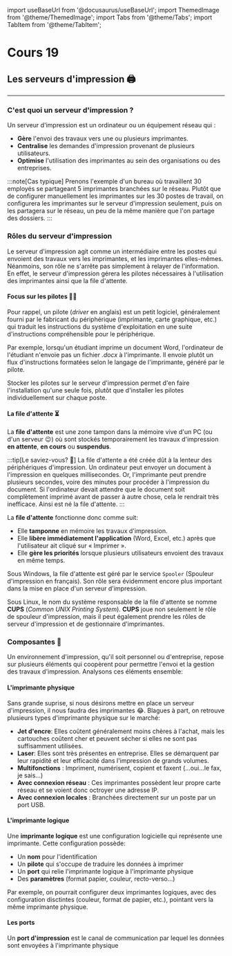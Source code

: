 import useBaseUrl from '@docusaurus/useBaseUrl';
import ThemedImage from '@theme/ThemedImage';
import Tabs from '@theme/Tabs';
import TabItem from '@theme/TabItem';

# Cours 19

## Les serveurs d'impression 🖨

* * * 

### C'est quoi un serveur d'impression ?


Un serveur d'impression est un ordinateur ou un équipement réseau qui :
- **Gère** l'envoi des travaux vers une ou plusieurs imprimantes.
- **Centralise** les demandes d'impression provenant de plusieurs utilisateurs.
- **Optimise** l'utilisation des imprimantes au sein des organisations ou des entreprises.

:::note[Cas typique]
Prenons l'exemple d'un bureau où travaillent 30 employés se partageant 5 imprimantes branchées sur le réseau. Plutôt que de configurer manuellement les imprimantes sur les 30 postes de travail, on configurera les imprimantes sur le serveur d'impression seulement, puis on les partagera sur le réseau, un peu de la même manière que l'on partage des dossiers.
:::

### Rôles du serveur d'impression

Le serveur d'impression agit comme un intermédiaire entre les postes qui envoient des travaux vers les imprimantes, et les imprimantes elles-mêmes. Néanmoins, son rôle ne s'arrête pas simplement à relayer de l'information. En effet, le serveur d'impression gérera les pilotes nécessaires à l'utilisation des imprimantes ainsi que la file d'attente.

#### Focus sur les pilotes 👨‍✈️

Pour rappel, un pilote (*driver* en anglais) est un petit logiciel, généralement fourni par le fabricant du périphérique (imprimante, carte graphique, etc.) qui traduit les instructions du système d'exploitation en une suite d'instructions compréhensible pour le périphérique.

Par exemple, lorsqu'un étudiant imprime un document Word, l'ordinateur de l'étudiant n'envoie pas un fichier *.docx* à l'imprimante. Il envoie plutôt un flux d'instructions formatées selon le langage de l'imprimante, généré par le pilote.

Stocker les pilotes sur le serveur d'impression permet d'en faire l'installation qu'une seule fois, plutôt que d'installer les pilotes individuellement sur chaque poste.

#### La file d'attente ⏳

La **file d'attente** est une zone tampon dans la mémoire vive d'un PC (ou d'un serveur 😉) où sont stockés temporairement les travaux d'impression **en attente**, **en cours** ou **suspendus**.

:::tip[Le saviez-vous? 🐢]
La file d'attente a été créée dût à la lenteur des périphériques d'impression. Un ordinateur peut envoyer un document à l'impression en quelques millisecondes. Or, l'imprimante peut prendre plusieurs secondes, voire des minutes pour procéder à l'impression du document. Si l'ordinateur devait attendre que le document soit complètement imprimé avant de passer à autre chose, cela le rendrait très inefficace. Ainsi est né la file d'attente.
:::

La **file d'attente** fonctionne donc comme suit:

- Elle **tamponne** en mémoire les travaux d'impression.
- Elle **libère immédiatement l'application** (Word, Excel, etc.) après que l'utilisateur ait cliqué sur « Imprimer ».
- Elle **gère les priorités** lorsque plusieurs utilisateurs envoient des travaux en même temps.

Sous Windows, la file d'attente est géré par le service `Spooler` (Spouleur d'impression en français). Son rôle sera évidemment encore plus important dans la mise en place d'un serveur d'impression. 

Sous Linux, le nom du système responsable de la file d'attente se nomme **CUPS** (*Common UNIX Printing System*). **CUPS** joue non seulement le rôle de spouleur d'impression, mais il peut également prendre les rôles de serveur d'impression et de gestionnaire d'imprimantes.

### Composantes 🧩

Un environnement d'impression, qu'il soit personnel ou d'entreprise, repose sur plusieurs éléments qui coopèrent pour permettre l'envoi et la gestion des travaux d'impression. Analysons ces éléments ensemble:

#### L'imprimante physique

Sans grande suprise, si nous désirons mettre en place un serveur d'impression, il nous faudra des imprimantes 😂. Blagues à part, on retrouve plusieurs types d'imprimante physique sur le marché:

- **Jet d'encre**: Elles coûtent généralement moins chères à l'achat, mais les cartouches coûtent cher et peuvent sécher si elles ne sont pas suffisamment utilisées.
- **Laser**: Elles sont très présentes en entreprise. Elles se démarquent par leur rapidité et leur efficacité dans l'impression de grands volumes.
- **Multifonctions** : Impriment, numérisent, copient et faxent (...oui...le fax, je sais...)
- **Avec connexion réseau** : Ces imprimantes possèdent leur propre carte réseau et se voient donc octroyer une adresse IP.
- **Avec connexion locales** : Branchées directement sur un poste par un port USB.

#### L'imprimante logique

Une **imprimante logique** est une configuration logicielle qui représente une imprimante. Cette configuration possède:

- Un **nom** pour l'identification
- Un **pilote** qui s'occupe de traduire les données à imprimer
- Un **port** qui relie l'imprimante logique à l'imprimante physique
- Des **paramètres** (format papier, couleur, recto-verso...)

Par exemple, on pourrait configurer deux imprimantes logiques, avec des configuration disctintes (couleur, format de papier, etc.), pointant vers la même imprimante physique.

#### Les ports

Un **port d'impression** est le canal de communication par lequel les données sont envoyées à l'imprimante physique 